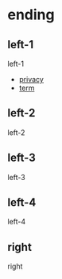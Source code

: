# ending

## left-1

left-1  

- [privacy](privacy.md)
- [term](term.md)

## left-2

left-2

## left-3

left-3

## left-4

left-4

## right

right